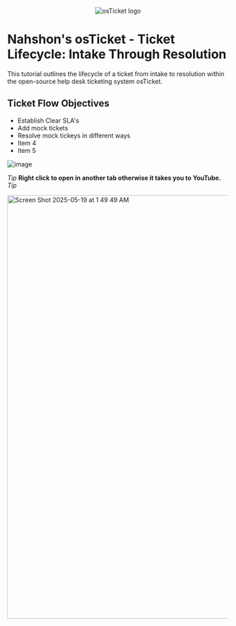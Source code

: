 <p align="center">
<img src="https://i.imgur.com/Clzj7Xs.png" alt="osTicket logo"/>
</p>

<h1>Nahshon's osTicket - Ticket Lifecycle: Intake Through Resolution</h1>
This tutorial outlines the lifecycle of a ticket from intake to resolution within the open-source help desk ticketing system osTicket.<br />



<h2>Ticket Flow Objectives</h2>

- Establish Clear SLA's
- Add mock tickets
- Resolve mock tickeys in different ways
- Item 4
- Item 5




![image](https://github.com/user-attachments/assets/f8c23556-c8e7-402c-9739-1de83c8ad9aa)  

*Tip* <b>Right click to open in another tab otherwise it takes you to YouTube.</b> *Tip*


<a href="https://www.youtube.com/watch?v=QItbNVt6Kb8&t=730s">     <img width="961" alt="Screen Shot 2025-05-19 at 1 49 49 AM" src="https://github.com/user-attachments/assets/fa48ba4c-09d2-4cde-810b-c6abc6ed58ae" />
                  
   
 </a>
